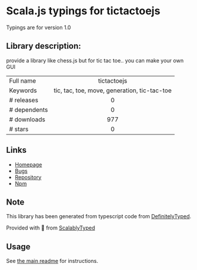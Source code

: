 
# Scala.js typings for tictactoejs

Typings are for version 1.0

## Library description:
provide a library like chess.js but for tic tac toe.. you can make your own GUI

|                    |                 |
| ------------------ | :-------------: |
| Full name          | tictactoejs |
| Keywords           | tic, tac, toe, move, generation, tic-tac-toe |
| # releases         | 0 |
| # dependents       | 0 |
| # downloads        | 977 |
| # stars            | 0 |

## Links
- [Homepage](https://github.com/ryanhs/TicTacToeJS#readme)
- [Bugs](https://github.com/ryanhs/TicTacToeJS/issues)
- [Repository](https://github.com/ryanhs/TicTacToeJS)
- [Npm](https://www.npmjs.com/package/tictactoejs)
    


## Note
This library has been generated from typescript code from [DefinitelyTyped](https://definitelytyped.org).

Provided with :purple_heart: from [ScalablyTyped](https://github.com/oyvindberg/ScalablyTyped)

## Usage
See [the main readme](../../readme.md) for instructions.


